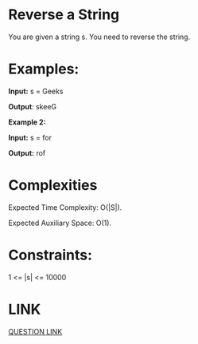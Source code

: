 # Reverse a String

You are given a string s. You need to reverse the string.

# Examples:

**Input:**
s = Geeks

**Output**: skeeG

**Example 2:**

**Input:**
s = for

**Output:** rof

# Complexities

Expected Time Complexity: O(|S|).

Expected Auxiliary Space: O(1).

# Constraints:
1 <= |s| <= 10000

# LINK
[QUESTION LINK](https://www.geeksforgeeks.org/problems/reverse-a-string/1?itm_source=geeksforgeeks&itm_medium=article&itm_campaign=practice_card)
